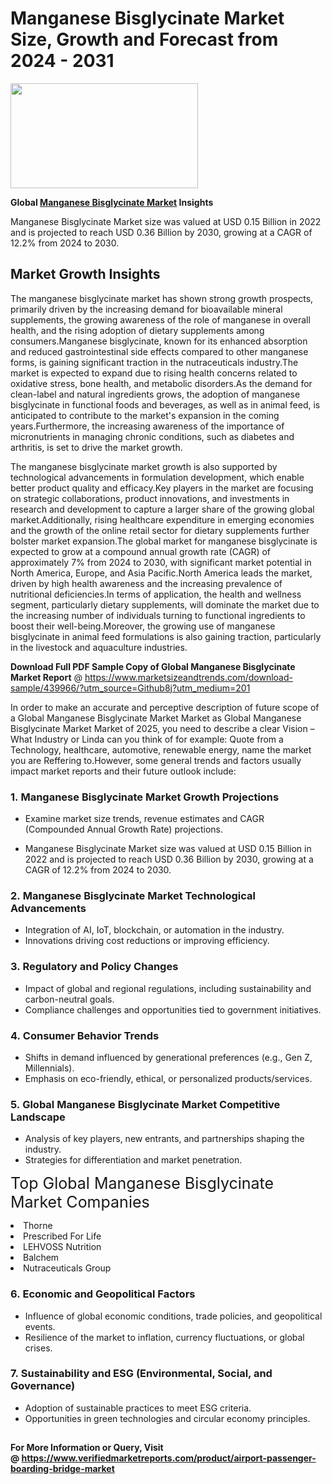 <H1>Manganese Bisglycinate Market Size, Growth and Forecast from 2024 - 2031</H1><img class="aligncenter size-medium wp-image-584254" src="https://thirdeyenews.in/wp-content/uploads/2024/09/Global-Market-Research-300x168.jpeg" alt="" width="300" height="168" /><p><strong>Global&nbsp;<a href="https://www.marketsizeandtrends.com/download-sample/439966/?utm_source=Github8j?utm_medium=201">Manganese Bisglycinate Market</a> Insights</strong></p><p>Manganese Bisglycinate Market size was valued at USD 0.15 Billion in 2022 and is projected to reach USD 0.36 Billion by 2030, growing at a CAGR of 12.2% from 2024 to 2030.</p><p><h2>Market Growth Insights</h2> <p>The manganese bisglycinate market has shown strong growth prospects, primarily driven by the increasing demand for bioavailable mineral supplements, the growing awareness of the role of manganese in overall health, and the rising adoption of dietary supplements among consumers.Manganese bisglycinate, known for its enhanced absorption and reduced gastrointestinal side effects compared to other manganese forms, is gaining significant traction in the nutraceuticals industry.The market is expected to expand due to rising health concerns related to oxidative stress, bone health, and metabolic disorders.As the demand for clean-label and natural ingredients grows, the adoption of manganese bisglycinate in functional foods and beverages, as well as in animal feed, is anticipated to contribute to the market's expansion in the coming years.Furthermore, the increasing awareness of the importance of micronutrients in managing chronic conditions, such as diabetes and arthritis, is set to drive the market growth.</p> <p>The manganese bisglycinate market growth is also supported by technological advancements in formulation development, which enable better product quality and efficacy.Key players in the market are focusing on strategic collaborations, product innovations, and investments in research and development to capture a larger share of the growing global market.Additionally, rising healthcare expenditure in emerging economies and the growth of the online retail sector for dietary supplements further bolster market expansion.The global market for manganese bisglycinate is expected to grow at a compound annual growth rate (CAGR) of approximately 7% from 2024 to 2030, with significant market potential in North America, Europe, and Asia Pacific.North America leads the market, driven by high health awareness and the increasing prevalence of nutritional deficiencies.In terms of application, the health and wellness segment, particularly dietary supplements, will dominate the market due to the increasing number of individuals turning to functional ingredients to boost their well-being.Moreover, the growing use of manganese bisglycinate in animal feed formulations is also gaining traction, particularly in the livestock and aquaculture industries.</p><p><span class=""><strong>Download Full PDF Sample Copy of Global Manganese Bisglycinate Market Report</strong> @ <a href="https://www.marketsizeandtrends.com/download-sample/439966/?utm_source=Github8j?utm_medium=201" target="_blank">https://www.marketsizeandtrends.com/download-sample/439966/?utm_source=Github8j?utm_medium=201</a></span></p><p>In order to make an accurate and perceptive description of future scope of a Global&nbsp;Manganese Bisglycinate Market Market as Global&nbsp;Manganese Bisglycinate Market Market of 2025, you need to describe a clear Vision &ndash; What Industry or Linda can you think of for example: Quote from a Technology, healthcare, automotive, renewable energy, name the market you are Reffering to.However, some general trends and factors usually impact market reports and their future outlook include:</p><h3>1.&nbsp;<strong>Manganese Bisglycinate Market Growth Projections</strong></h3><ul><li>Examine market size trends, revenue estimates and CAGR (Compounded Annual Growth Rate) projections.</li><li><p>Manganese Bisglycinate Market size was valued at USD 0.15 Billion in 2022 and is projected to reach USD 0.36 Billion by 2030, growing at a CAGR of 12.2% from 2024 to 2030.</p></li></ul><h3>2.&nbsp;<strong>Manganese Bisglycinate Market Technological Advancements</strong></h3><ul><li>Integration of AI, IoT, blockchain, or automation in the industry.</li><li>Innovations driving cost reductions or improving efficiency.</li></ul><h3>3.&nbsp;<strong>Regulatory and Policy Changes</strong></h3><ul><li>Impact of global and regional regulations, including sustainability and carbon-neutral goals.</li><li>Compliance challenges and opportunities tied to government initiatives.</li></ul><h3>4.&nbsp;<strong>Consumer Behavior Trends</strong></h3><ul><li>Shifts in demand influenced by generational preferences (e.g., Gen Z, Millennials).</li><li>Emphasis on eco-friendly, ethical, or personalized products/services.</li></ul><h3>5.&nbsp;<strong>Global Manganese Bisglycinate Market Competitive Landscape</strong></h3><ul><li>Analysis of key players, new entrants, and partnerships shaping the industry.</li><li>Strategies for differentiation and market penetration.</li></ul><p data-pm-slice="1 1 []"><span style="color: inherit; font-family: inherit; font-size: 25px;">Top Global Manganese Bisglycinate Market Companies</span></p><div class="" data-test-id=""><p><li>Thorne</li><li> Prescribed For Life</li><li> LEHVOSS Nutrition</li><li> Balchem</li><li> Nutraceuticals Group</li></p></div><h3>6.&nbsp;<strong>Economic and Geopolitical Factors</strong></h3><ul><li>Influence of global economic conditions, trade policies, and geopolitical events.</li><li>Resilience of the market to inflation, currency fluctuations, or global crises.</li></ul><h3>7.&nbsp;<strong>Sustainability and ESG (Environmental, Social, and Governance)</strong></h3><ul><li>Adoption of sustainable practices to meet ESG criteria.</li><li>Opportunities in green technologies and circular economy principles.</li></ul><h2><strong style="font-size: 14px;">For More Information or Query, Visit @&nbsp;</strong><a style="background-color: #ffffff; font-size: 14px;" href="https://www.marketsizeandtrends.com/report/manganese-bisglycinate-market/" target="_blank">https://www.verifiedmarketreports.com/product/airport-passenger-boarding-bridge-market</a></h2>